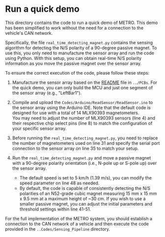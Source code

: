 # Run a quick demo
This directory contains the code to run a quick demo of METRO.
This demo has been simplified to work without the need for a connection to the vehicle's CAN network. 

Specifically, the file `real_time_detecting_magnet.py` contains the sensing algorithm for detecting the N/S polarity of a 90-degree passive magnet.
To use this, you only need to manufacture the sensor array and run the code using Python. 
With this setup, you can obtain real-time N/S polarity information as you move the passive magnet over the sensor array.

To ensure the correct execution of the code, please follow these steps:

1. Manufacture the sensor array based on the [README](../PCBs/README.md) file in `../PCBs`.
For the quick demo, you can only build the MCU and just one segment of the sensor array (e.g., "LeftBar1").

2. Compile and upload the `Codes/Arduino/ReadSensor/ReadSensor.ino` to the sensor array using the Arduino IDE.
Note that the default code is designed for use with a total of 14 MLX90393 magnetometers.  
You may need to adjust the number of MLX90393 sensors (line 4) and their respective chip select pins (line 8) to match the configuration of your specific sensor array.

3. Before running the `real_time_detecting_magnet.py`, you need to replace the number of magnetometers used on line 31 and specify the serial port connection to the sensor array on line 35 to match your setup.

4. Run the `real_time_detecting_magnet.py` and move a passive magnet with a 90-degree polarity orientation (i.e., N-pole up or S-pole up) over the sensor array.
    - The default speed is set to 5 km/h (1.39 m/s), you can modify the speed parameter on line 48 as needed. 
    - By default, the code is capable of consistently detecting the N/S polarities of an N52-grade cubic magnet measuring 15 mm x 15 mm x 9.5 mm at a maximum height of ~30 cm. If you wish to use a smaller passive magnet, you can adjust the initial parameters and threshold settings within line 41-51.

For the full implementation of the METRO system, you should establish a connection to the CAN network of a vehicle and then execute the code provided in the `..Codes/Sensing_Pipeline` directory.